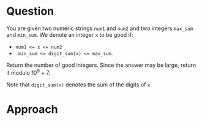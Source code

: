 # Question

You are given two numeric strings ```num1``` and ```num2``` and two integers ```max_sum``` and ```min_sum```. We denote an integer ```x``` to be good if:

* ```num1 <= x <= num2```
* ``` min_sum <= digit_sum(x) <= max_sum```.

Return the number of good integers. Since the answer may be large, return it modulo 10<sup>9</sup> + 7.

Note that ```digit_sum(x)``` denotes the sum of the digits of ```x```. 

# Approach
